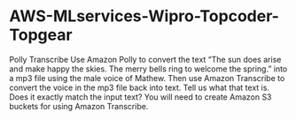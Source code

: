 # AWS-MLservices-Wipro-Topcoder-Topgear
Polly Transcribe
Use Amazon Polly to convert the text “The sun does arise and make happy the skies. The merry bells ring to welcome the spring.” into a mp3 file using the male voice of Mathew. Then use Amazon Transcribe to convert the voice in the mp3 file back into text. Tell us what that text is. Does it exactly match the input text?
You will need to create Amazon S3 buckets for using Amazon Transcribe.
